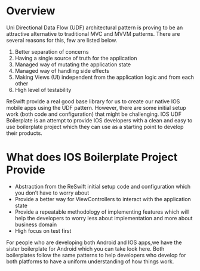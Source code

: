 # Overview

Uni Directional Data Flow (UDF) architectural pattern is proving to be an attractive alternative to traditional MVC and MVVM patterns. There are several reasons for this, few are listed below.
1. Better separation of concerns
2. Having a single source of truth for the application
3. Managed way of mutating the application state
4. Managed way of handling side effects
5. Making Views (UI) independent from the application logic and from each other
6. High level of testability 

ReSwift provide a real good base library for us to create our native IOS mobile apps using the UDF pattern. However, there are some initial setup work (both code and configuration) that might be challenging. IOS UDF Boilerplate is an attempt to provide IOS developers with a clean and easy to use boilerplate project which they can use as a starting point to develop their products.

# What does IOS Boilerplate Project Provide
* Abstraction from the ReSwift initial setup code and configuration which you don’t have to worry about
* Provide a better way for ViewControllers to interact with the application state
* Provide a repeatable methodology of implementing features which will help the developers to worry less about implementation and more about business domain
* High focus on test first

For people who are developing both Android and IOS apps,we have the sister boilerplate for Android which you can take look here. Both boilerplates follow the same patterns to help developers who develop for both platforms to have a uniform understanding of how things work.

